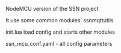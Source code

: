 NodeMCU version of the SSN project

It use some common modules: ssnmqttutils

init.lua load config and starts other modules

ssn_mcu_conf.yaml - all config parameters
